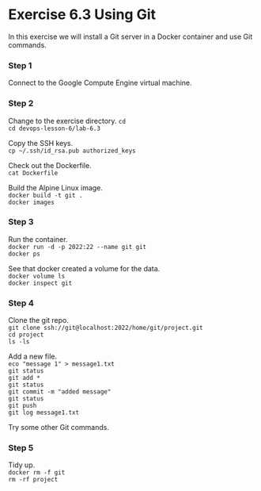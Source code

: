 # Exercise 6.3 Using Git

In this exercise we will install a Git server in a Docker container
and use Git commands.

### Step 1

Connect to the Google Compute Engine virtual machine.

### Step 2

Change to the exercise directory. 
`cd`  
`cd devops-lesson-6/lab-6.3`  

Copy the SSH keys.  
`cp ~/.ssh/id_rsa.pub authorized_keys`  

Check out the Dockerfile.  
`cat Dockerfile`  

Build the Alpine Linux image.  
`docker build -t git .`  
`docker images`  

### Step 3

Run the container.  
`docker run -d -p 2022:22 --name git git`  
`docker ps`  

See that docker created a volume for the data.  
`docker volume ls`  
`docker inspect git`  

### Step 4

Clone the git repo.  
`git clone ssh://git@localhost:2022/home/git/project.git`  
`cd project`  
`ls -ls`  

Add a new file.  
`eco "message 1" > message1.txt`  
`git status`  
`git add *`  
`git status`  
`git commit -m "added message"`  
`git status`  
`git push`  
`git log message1.txt`  

Try some other Git commands.

### Step 5

Tidy up.  
`docker rm -f git`  
`rm -rf project`  

